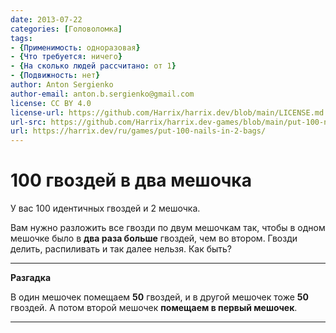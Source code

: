 ```yaml
---
date: 2013-07-22
categories: [Головоломка]
tags:
- {Применимость: одноразовая}
- {Что требуется: ничего}
- {На сколько людей рассчитано: от 1}
- {Подвижность: нет}
author: Anton Sergienko
author-email: anton.b.sergienko@gmail.com
license: CC BY 4.0
license-url: https://github.com/Harrix/harrix.dev/blob/main/LICENSE.md
url-src: https://github.com/Harrix/harrix.dev-games/blob/main/put-100-nails-in-2-bags/put-100-nails-in-2-bags.md
url: https://harrix.dev/ru/games/put-100-nails-in-2-bags/
---
```


# 100 гвоздей в два мешочка

У вас 100 идентичных гвоздей и 2 мешочка.

Вам нужно разложить все гвозди по двум мешочкам так, чтобы в одном мешочке было в **два раза больше** гвоздей, чем во втором. Гвозди делить, распиливать и так далее нельзя. Как быть?

---

**Разгадка** <!-- !details -->

В один мешочек помещаем **50** гвоздей, и в другой мешочек тоже **50** гвоздей. А потом второй мешочек **помещаем в первый мешочек**.

---
